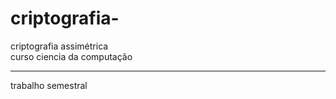 # criptografia-
criptografia  assimétrica <br>
curso ciencia da computação
<hr>
trabalho semestral 
